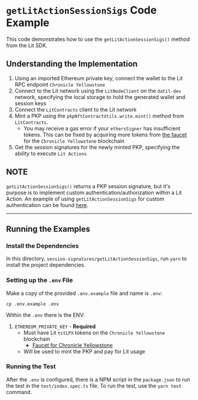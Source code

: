 # `getLitActionSessionSigs` Code Example

This code demonstrates how to use the `getLitActionSessionSigs()` method from the Lit SDK.

## Understanding the Implementation
1. Using an imported Ethereum private key, connect the wallet to the Lit RPC endpoint `Chronicle Yellowstone`
2. Connect to the Lit network using the `LitNodeClient` on the `datil-dev` network, specifying the local storage to hold the generated wallet and session keys
3. Connect the `LitContracts` client to the Lit network
4. Mint a PKP using the `pkpNftContractUtils.write.mint()` method from `LitContracts`.
    - You may receive a gas error if your `ethersSigner` has insufficient tokens. This can be fixed by acquiring more tokens from [the faucet](https://chronicle-yellowstone-faucet.getlit.dev/) for the `Chronicle Yellowstone` blockchain
5. Get the session signatures for the newly minted PKP, specifying the ability to execute `Lit Actions`

**NOTE**
---

 `getLitActionSessionSigs()` returns a PKP session signature, but it's purpose is to implement custom authentication/authorization within a Lit Action. An example of using `getLitActionSessionSigs` for custom authentication can be found [here](https://github.com/LIT-Protocol/developer-guides-code/blob/master/custom-auth/browser/src/index.ts#L284).

---

## Running the Examples

### Install the Dependencies

In this directory, `session-signatures/getLitActionSessionSigs`, run `yarn` to install the project dependencies.

### Setting up the `.env` File

Make a copy of the provided `.env.example` file and name is `.env`:

```
cp .env.example .env
```

Within the `.env` there is the ENV:

1. `ETHEREUM_PRIVATE_KEY` - **Required**
    - Must have Lit `tstLPX` tokens on the `Chronicle Yellowstone` blockchain
        - [Faucet for Chronicle Yellowstone](https://chronicle-yellowstone-faucet.getlit.dev/)
    - Will be used to mint the PKP and pay for Lit usage

### Running the Test

After the `.env` is configured, there is a NPM script in the `package.json` to run the test in the `test/index.spec.ts` file. To run the test, use the `yarn test` command.
